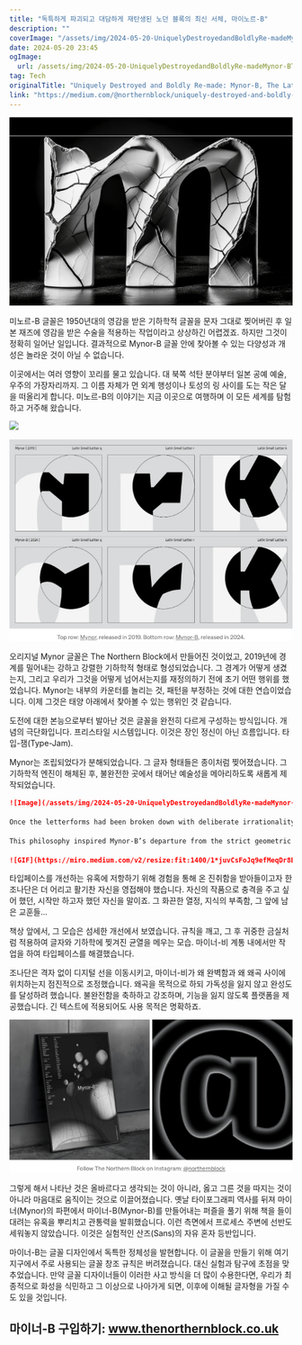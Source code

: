 ```yaml
---
title: "독특하게 파괴되고 대담하게 재탄생된 노던 블록의 최신 서체, 마이노르-B"
description: ""
coverImage: "/assets/img/2024-05-20-UniquelyDestroyedandBoldlyRe-madeMynor-BTheLatestTypefacefromTheNorthernBlock_0.png"
date: 2024-05-20 23:45
ogImage: 
  url: /assets/img/2024-05-20-UniquelyDestroyedandBoldlyRe-madeMynor-BTheLatestTypefacefromTheNorthernBlock_0.png
tag: Tech
originalTitle: "Uniquely Destroyed and Boldly Re-made: Mynor-B, The Latest Typeface from The Northern Block."
link: "https://medium.com/@northernblock/uniquely-destroyed-and-boldly-re-made-mynor-b-the-latest-typeface-from-the-northern-block-e86da341be7c"
---
```



<img src="/assets/img/2024-05-20-UniquelyDestroyedandBoldlyRe-madeMynor-BTheLatestTypefacefromTheNorthernBlock_0.png" />

미노르-B 글꼴은 1950년대의 영감을 받은 기하학적 글꼴을 문자 그대로 찢어버린 후 일본 재즈에 영감을 받은 수술을 적용하는 작업이라고 상상하긴 어렵겠죠. 하지만 그것이 정확히 일어난 일입니다. 결과적으로 Mynor-B 글꼴 안에 찾아볼 수 있는 다양성과 개성은 놀라운 것이 아닐 수 없습니다.

이곳에서는 여러 영향이 꼬리를 물고 있습니다. 대 북쪽 석탄 분야부터 일본 공예 예술, 우주의 가장자리까지. 그 이름 자체가 먼 외계 행성이나 토성의 링 사이를 도는 작은 달을 떠올리게 합니다. 미노르-B의 이야기는 지금 이곳으로 여행하며 이 모든 세계를 탐험하고 거주해 왔습니다. 

<img src="https://miro.medium.com/v2/resize:fit:1400/1*wXq0u1lHZKexrUnixQrXDA.gif" />

<div class="content-ad"></div>

![image](/assets/img/2024-05-20-UniquelyDestroyedandBoldlyRe-madeMynor-BTheLatestTypefacefromTheNorthernBlock_1.png)

오리지널 Mynor 글꼴은 The Northern Block에서 만들어진 것이었고, 2019년에 경계를 밀어내는 강하고 강렬한 기하학적 형태로 형성되었습니다. 그 경계가 어떻게 생겼는지, 그리고 우리가 그것을 어떻게 넘어서는지를 재정의하기 전에 초기 어떤 행위를 했었습니다. Mynor는 내부의 카운터를 놀리는 것, 패턴을 부정하는 것에 대한 연습이었습니다. 이제 그것은 태양 아래에서 찾아볼 수 있는 행위인 것 같습니다.

도전에 대한 본능으로부터 발아난 것은 글꼴을 완전히 다르게 구성하는 방식입니다. 개념의 극단화입니다. 프리스타일 시스템입니다. 이것은 장인 정신이 아닌 흐름입니다. 타입-잼(Type-Jam).

Mynor는 조립되었다가 분해되었습니다. 그 글자 형태들은 종이처럼 찢어졌습니다. 그 기하학적 엔진이 해체된 후, 불완전한 곳에서 태어난 예술성을 메아리하도록 새롭게 제작되었습니다.

<div class="content-ad"></div>

```markdown
![Image](/assets/img/2024-05-20-UniquelyDestroyedandBoldlyRe-madeMynor-BTheLatestTypefacefromTheNorthernBlock_2.png)

Once the letterforms had been broken down with deliberate irrationality, what came next in Jonathan’s process was something akin to the Japanese art of Kintsugi, which involves repairing broken pottery with precious metals like gold.

This philosophy inspired Mynor-B’s departure from the strict geometric style of its predecessor, towards a more organic and imperfect design approach. Additionally, a desire to create a more humanist, expressive, and readable typeface, particularly in longer text passages, guided the development of Mynor-B.

![GIF](https://miro.medium.com/v2/resize:fit:1400/1*juvCsFoJq9efMeqDr8E1sQ.gif)
```  

<div class="content-ad"></div>

타입페이스를 개선하는 유혹에 저항하기 위해 경험을 통해 온 진취함을 받아들이고자 한 조나단은 더 어리고 활기찬 자신을 영접해야 했습니다. 자신의 작품으로 충격을 주고 싶어 했던, 시작만 하고자 했던 자신을 말이죠. 그 화끈한 열정, 지식의 부족함, 그 앞에 남은 교훈들...

책상 앞에서, 그 모습은 섬세한 개선에서 보였습니다. 규칙을 깨고, 그 후 귀중한 금실처럼 적용하여 글자와 기하학에 찢겨진 균열을 메우는 모습. 마이너-비 계통 내에서만 작업을 하여 타입페이스를 해결했습니다.

조나단은 격자 없이 디지털 선을 이동시키고, 마이너-비가 왜 완벽함과 왜 왜곡 사이에 위치하는지 점진적으로 조정했습니다. 왜곡을 목적으로 하되 가독성을 잃지 않고 완성도를 달성하려 했습니다. 불완전함을 축하하고 강조하며, 기능을 잃지 않도록 플랫폼을 제공했습니다. 긴 텍스트에 적용되어도 사용 목적은 명확하죠.

![이미지](/assets/img/2024-05-20-UniquelyDestroyedandBoldlyRe-madeMynor-BTheLatestTypefacefromTheNorthernBlock_3.png)

<div class="content-ad"></div>

그렇게 해서 나타난 것은 올바르다고 생각되는 것이 아니라, 옳고 그른 것을 따지는 것이 아니라 마음대로 움직이는 것으로 이끌어졌습니다. 옛날 타이포그래피 역사를 뒤져 마이너(Mynor)의 파편에서 마이너-B(Mynor-B)를 만들어내는 퍼즐을 풀기 위해 책을 들이대려는 유혹을 뿌리치고 관통력을 발휘했습니다. 이런 측면에서 프로세스 주변에 선반도 세워놓지 않았습니다. 이것은 실험적인 산즈(Sans)의 자유 혼자 등반입니다.

마이너-B는 글꼴 디자인에서 독특한 정체성을 발현합니다. 이 글꼴을 만들기 위해 여기 지구에서 주로 사용되는 글꼴 창조 규칙은 버려졌습니다. 대신 실험과 탐구에 초점을 맞추었습니다. 만약 글꼴 디자이너들이 이러한 사고 방식을 더 많이 수용한다면, 우리가 최종적으로 화성을 식민하고 그 이상으로 나아가게 되면, 이후에 이해될 글자형을 가질 수도 있을 것입니다.

## 마이너-B 구입하기: www.thenorthernblock.co.uk